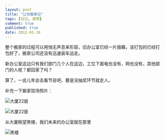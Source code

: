```yaml
---
layout: post
title: "公司搬家记"
tags: [日记, 感想]
comment: true
published: true
date: 2012-01-16
---
```


整个搬家的过程可以用悄无声息来形容，旧办公室已经一片狼藉，该打包的已经打包好了，搬家公司还没有迅速装车运走。

新办公室这边只有我们部门几个人在这边，工位下面电也没有，网也没有，其他部门的人呢？都回家了吗？

算了，一会儿年会去看节目吧，要是没抽奖环节就走人。

补充一下搬家现场照片：

![大厦22层](http://i.imgur.com/mjTDY.jpg)

![大厦22层](http://i.imgur.com/4MSxD.jpg)

从大厦眺望黑楼，我们未来的办公室就在那里

![黑楼](http://i.imgur.com/gdMIA.jpg)
